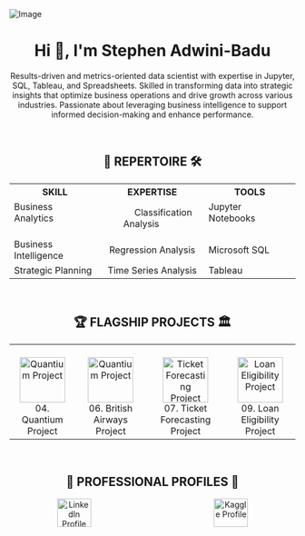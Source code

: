 ![Image](https://github.com/user-attachments/assets/37929506-e7cb-4c6f-b40e-7b702c92c463)

<h1 align="center">Hi 👋, I'm Stephen Adwini-Badu</h1>

<p align="center">
Results-driven and metrics-oriented data scientist with expertise in Jupyter, SQL, Tableau, and Spreadsheets. Skilled in transforming data into strategic insights that optimize business operations and drive growth across various industries. Passionate about leveraging business intelligence to support informed decision-making and enhance performance.
</p>

<br>

<h2 align="center">💼 REPERTOIRE 🛠️</h2>

<table align="center">
<tr>
  <th>SKILL</th>
  <th style="text-align: center;">EXPERTISE</th>
  <th>TOOLS</th>
</tr>
<tr>
  <td>Business Analytics&nbsp; &nbsp; &nbsp; &nbsp; &nbsp;&nbsp; &nbsp; &nbsp; &nbsp; &nbsp;</td>
  <td align="center">&nbsp; &nbsp; &nbsp; &nbsp; &nbsp;Classification Analysis&nbsp; &nbsp; &nbsp; &nbsp; &nbsp;</td>
  <td>Jupyter Notebooks&nbsp; &nbsp; &nbsp; &nbsp; &nbsp;&nbsp; &nbsp; &nbsp; &nbsp; &nbsp;</td>
</tr>
<tr>
  <td>Business Intelligence</td>
  <td align="center">Regression Analysis</td>
  <td>Microsoft SQL</td>
</tr>
<tr>
  <td>Strategic Planning</td>
  <td align="center">Time Series Analysis</td>
  <td>Tableau</td>
</tr>
</table>

<br>

<h2 align="center">🏆 FLAGSHIP PROJECTS 🏛️</h2>

<table align="center" style="border: none; border-spacing: 0; text-align: center;">
  <tr>
    <td> &emsp; &nbsp; &thinsp;
      <a href="https://github.com/Stephen-Adwini-Badu/04.-Quantium-Project" target="_blank" style="text-decoration: none;">
        <img src="https://media1.giphy.com/media/v1.Y2lkPTc5MGI3NjExeXNjcmlwZXk3NDk0OTY3emg0cDB1NGN0M2JrdGZ3OTltMGo4NDFvOCZlcD12MV9zdGlja2Vyc19zZWFyY2gmY3Q9cw/3ohhwJPSL00H2r6Rhe/giphy.webp" alt="Quantium Project" width="80" />
        <br /> 04. Quantium Project
      </a>
    </td>
    <td> &emsp; &emsp; &nbsp;
      <a href="https://github.com/Stephen-Adwini-Badu/06.-British-Airways-Project" target="_blank" style="text-decoration: none;">
        <img src="https://media1.giphy.com/media/v1.Y2lkPTc5MGI3NjExeXNjcmlwZXk3NDk0OTY3emg0cDB1NGN0M2JrdGZ3OTltMGo4NDFvOCZlcD12MV9zdGlja2Vyc19zZWFyY2gmY3Q9cw/3ohhwJPSL00H2r6Rhe/giphy.webp" alt="Quantium Project" width="80" />
        <br /> 06. British Airways Project
      </a>
    </td>
    <td> &emsp; &emsp; &emsp;
      <a href="https://github.com/Stephen-Adwini-Badu/07.-Ticket-Forecasting-Project" target="_blank" style="text-decoration: none;">
        <img src="https://media1.giphy.com/media/v1.Y2lkPTc5MGI3NjExeXNjcmlwZXk3NDk0OTY3emg0cDB1NGN0M2JrdGZ3OTltMGo4NDFvOCZlcD12MV9zdGlja2Vyc19zZWFyY2gmY3Q9cw/3ohhwJPSL00H2r6Rhe/giphy.webp" alt="Ticket Forecasting Project" width="80" />
        <br /> 07. Ticket Forecasting Project
      </a>
    </td>
    <td> &emsp; &ensp; &emsp;
      <a href="https://github.com/Stephen-Adwini-Badu/09.-Loan-Eligibility-Project" target="_blank" style="text-decoration: none;">
        <img src="https://media1.giphy.com/media/v1.Y2lkPTc5MGI3NjExeXNjcmlwZXk3NDk0OTY3emg0cDB1NGN0M2JrdGZ3OTltMGo4NDFvOCZlcD12MV9zdGlja2Vyc19zZWFyY2gmY3Q9cw/3ohhwJPSL00H2r6Rhe/giphy.webp" alt="Loan Eligibility Project" width="80" />
        <br /> 09. Loan Eligibility Project
      </a>
    </td>
  </tr>
</table>

<br>

<h2 align="center">👔 PROFESSIONAL PROFILES 🪪</h2>

<p align="center">
  <a href="https://linkedin.com/in/stephen-adwini-badu-318402188" target="_blank" style="text-decoration: none;">
    <img src="https://raw.githubusercontent.com/rahuldkjain/github-profile-readme-generator/master/src/images/icons/Social/linked-in-alt.svg" alt="LinkedIn Profile" height="50" width="60" />
  </a>
  &nbsp; &nbsp; &nbsp; &nbsp; &nbsp; &nbsp; &nbsp; &nbsp; &nbsp; &nbsp; &nbsp; &nbsp; &nbsp; &nbsp; &nbsp; &nbsp; &nbsp; &nbsp; &nbsp; &nbsp; &nbsp; &nbsp; &nbsp; &nbsp; &nbsp; &nbsp; &nbsp;
  <a href="https://kaggle.com/stephenadwinibadu" target="_blank" style="text-decoration: none;">
    <img src="https://raw.githubusercontent.com/rahuldkjain/github-profile-readme-generator/master/src/images/icons/Social/kaggle.svg" alt="Kaggle Profile" height="50" width="60" />
  </a>
</p>
